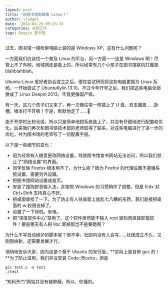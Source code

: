 ```yaml
---
layout: post
title: "给图书馆电脑换 Linux！"
author: vjudge1
date:  2014-04-25 09:23:33
categories: 社团工作
tags: Deepin 图书馆
---
```

过去，图书馆一楼检索电脑上装的是 Windows XP，这有什么问题呢？

一方面我们应该找一个普及 Linux 的平台，另一方面——这是 Windows 啊！尽管上不了外网，局域网还是能上的，所以经常有几个小孩子在图书馆联机打魔兽 blahblahblah。

Ubuntu-Linux 爱好者协会成立之后，便在尝试研究将这些电脑更换为 Linux 系统。一开始尝试了 UbuntuKylin 13.10，不过今年开学之后，我们把这些电脑全部换成了 Linux Deepin 2013，毕竟更像国产嘛。

有一天，这几个孩子们又来了，再一次像往常一样插上了 U 盘，双击魔兽……卧槽，根本打不开嘛！于是，默默地走了……🙈




由于开学时比较仓促，所以只是简单地把系统装上了，并没有仔细地进行配置和优化。后来我们再次和图书馆技术部的老师取得了联系，对这些电脑进行了进一步的优化，并为图书馆的老师写了一份配置手册。

以下是一些细节的变化：

* 因为经常有人随意更改网络设置，导致图书馆查书网站无法访问，所以我们禁止了"网络设置"的界面。
* 同学反映 Firefox 根本用不了。为什么呢？因为 Firefox 的代理设置不遵循系统设置，需要另外设置。
* 把图书馆网站设置成首页。
* 安装了搜狗拼音输入法，并按照 Windows 的习惯稍作了调整。但是 fcitx 对 Ctrl+Shift 支持真心不好。
* 把桌面收拾了一下。为了防止有人往桌面上放乱七八糟的东西，我们直接把桌面的 w 权限去掉了。
* 设置了一下待机。省电。
* 把“深度软件中心”禁用了。这个软件居然能不输入 root 密码而直接卸载软件！要是哪天有人把 libc 卸掉那岂不是要跪啊？

为什么不写自动维护的脚本呢？很不幸，社团内没有人会写……社团成立不久，又刚刚纳新，还需要发展才行。 

悄悄地告诉大家，因为这是个基于 Ubuntu 的发行版，**实际上是自带 gcc 的！**为了防止滥用，我们并没安装 Code::Blocks，但是

	gcc test.c -o test
	./test

“知码开门”网站并没有被屏蔽，所以，你懂的。